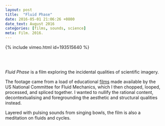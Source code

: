 ```yaml
---
layout: post
title:  "Fluid Phase"
date: 2016-05-01 21:06:26 +0800
date_text: August 2016
categories: [films, sounds, science]
meta: Film. 2016.
---
```


{% include vimeo.html id=193515640 %}

<br />
<br />

_Fluid Phase_ is a film exploring the incidental qualities of scientific imagery.

The footage came from a load of educational [films](http://web.mit.edu/hml/ncfmf.html) made available by the US National Committee for Fluid Mechanics, which I then chopped, looped, processed, and spliced together. I wanted to nullify the rational content, decontextualising and foregrounding the aesthetic and structural qualities instead.

Layered with pulsing sounds from singing bowls, the film is also a meditation on fluids and cycles.
